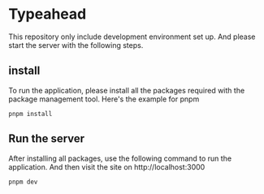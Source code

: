 Typeahead
===
This repository only include development environment set up. And please start the server with the following steps.

## install
To run the application, please install all the packages required with the package management tool. Here's the example for pnpm
```shell
pnpm install
```

## Run the server
After installing all packages, use the following command to run the application. And then visit the site on http://localhost:3000

```shell
pnpm dev
```
